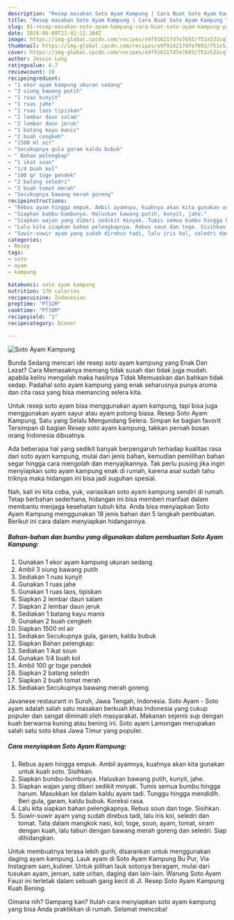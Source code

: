 ```yaml
---
description: "Resep masakan Soto Ayam Kampung | Cara Buat Soto Ayam Kampung Yang Enak Dan Mudah"
title: "Resep masakan Soto Ayam Kampung | Cara Buat Soto Ayam Kampung Yang Enak Dan Mudah"
slug: 91-resep-masakan-soto-ayam-kampung-cara-buat-soto-ayam-kampung-yang-enak-dan-mudah
date: 2020-06-09T21:42:12.384Z
image: https://img-global.cpcdn.com/recipes/e9f916217d7e7693/751x532cq70/soto-ayam-kampung-foto-resep-utama.jpg
thumbnail: https://img-global.cpcdn.com/recipes/e9f916217d7e7693/751x532cq70/soto-ayam-kampung-foto-resep-utama.jpg
cover: https://img-global.cpcdn.com/recipes/e9f916217d7e7693/751x532cq70/soto-ayam-kampung-foto-resep-utama.jpg
author: Jessie Long
ratingvalue: 4.7
reviewcount: 10
recipeingredient:
- "1 ekor ayam kampung ukuran sedang"
- "3 siung bawang putih"
- "1 ruas kunyit"
- "1 ruas jahe"
- "1 ruas laos tipiskan"
- "2 lembar daun salam"
- "2 lembar daun jeruk"
- "1 batang kayu manis"
- "2 buah cengkeh"
- "1500 ml air"
- "Secukupnya gula garam kaldu bubuk"
- " Bahan pelengkap"
- "1 ikat soun"
- "1/4 buah kol"
- "100 gr toge pendek"
- "2 batang seledri"
- "2 buah tomat merah"
- "Secukupnya bawang merah goreng"
recipeinstructions:
- "Rebus ayam hingga empuk. Ambil ayamnya, kuahnya akan kita gunakan untuk kuah soto. Sisihkan."
- "Siapkan bumbu-bumbunya. Haluskan bawang putih, kunyit, jahe."
- "Siapkan wajan yang diberi sedikit minyak. Tumis semua bumbu hingga harum. Masukkan ke dalam kaldu ayam tadi. Tunggu hingga mendidih. Beri gula, garam, kaldu bubuk. Koreksi rasa."
- "Lalu kita siapkan bahan pelengkapnya. Rebus soun dan toge. Sisihkan."
- "Suwir-suwir ayam yang sudah direbus tadi, lalu iris kol, seledri dan tomat. Tata dalam mangkok nasi, kol, toge, soun, ayam, tomat, siram dengan kuah, lalu taburi dengan bawang merah goreng dan seledri. Siap dihidangkan."
categories:
- Resep
tags:
- soto
- ayam
- kampung

katakunci: soto ayam kampung 
nutrition: 178 calories
recipecuisine: Indonesian
preptime: "PT32M"
cooktime: "PT38M"
recipeyield: "1"
recipecategory: Dinner

---
```



![Soto Ayam Kampung](https://img-global.cpcdn.com/recipes/e9f916217d7e7693/751x532cq70/soto-ayam-kampung-foto-resep-utama.jpg)

Bunda Sedang mencari ide resep soto ayam kampung yang Enak Dan Lezat? Cara Memasaknya memang tidak susah dan tidak juga mudah. apabila keliru mengolah maka hasilnya Tidak Memuaskan dan bahkan tidak sedap. Padahal soto ayam kampung yang enak seharusnya punya aroma dan cita rasa yang bisa memancing selera kita.

Untuk resep soto ayam bisa menggunakan ayam kampung, tapi bisa juga menggunakan ayam sayur atau ayam potong biasa. Resep Soto Ayam Kampung, Satu yang Selalu Mengundang Selera. Simpan ke bagian favorit Tersimpan di bagian Resep soto ayam kampung, takkan pernah bosan orang Indonesia dibuatnya.

Ada beberapa hal yang sedikit banyak berpengaruh terhadap kualitas rasa dari soto ayam kampung, mulai dari jenis bahan, kemudian pemilihan bahan segar hingga cara mengolah dan menyajikannya. Tak perlu pusing jika ingin menyiapkan soto ayam kampung enak di rumah, karena asal sudah tahu triknya maka hidangan ini bisa jadi suguhan spesial.


Nah, kali ini kita coba, yuk, variasikan soto ayam kampung sendiri di rumah. Tetap berbahan sederhana, hidangan ini bisa memberi manfaat dalam membantu menjaga kesehatan tubuh kita. Anda bisa menyiapkan Soto Ayam Kampung menggunakan 18 jenis bahan dan 5 langkah pembuatan. Berikut ini cara dalam menyiapkan hidangannya.

<!--inarticleads1-->

##### Bahan-bahan dan bumbu yang digunakan dalam pembuatan Soto Ayam Kampung:

1. Gunakan 1 ekor ayam kampung ukuran sedang
1. Ambil 3 siung bawang putih
1. Sediakan 1 ruas kunyit
1. Gunakan 1 ruas jahe
1. Gunakan 1 ruas laos, tipiskan
1. Siapkan 2 lembar daun salam
1. Siapkan 2 lembar daun jeruk
1. Sediakan 1 batang kayu manis
1. Gunakan 2 buah cengkeh
1. Siapkan 1500 ml air
1. Sediakan Secukupnya gula, garam, kaldu bubuk
1. Siapkan  Bahan pelengkap:
1. Sediakan 1 ikat soun
1. Gunakan 1/4 buah kol
1. Ambil 100 gr toge pendek
1. Siapkan 2 batang seledri
1. Siapkan 2 buah tomat merah
1. Sediakan Secukupnya bawang merah goreng


Javanese restaurant in Suruh, Jawa Tengah, Indonesia. Soto Ayam - Soto ayam adalah salah satu masakan berkuah khas Indonesia yang cukup populer dan sangat diminati oleh masyarakat. Makanan sejenis sup dengan kuah berwarna kuning atau bening ini. Soto ayam Lamongan merupakan salah satu soto khas Jawa Timur yang populer. 

<!--inarticleads2-->

##### Cara menyiapkan Soto Ayam Kampung:

1. Rebus ayam hingga empuk. Ambil ayamnya, kuahnya akan kita gunakan untuk kuah soto. Sisihkan.
1. Siapkan bumbu-bumbunya. Haluskan bawang putih, kunyit, jahe.
1. Siapkan wajan yang diberi sedikit minyak. Tumis semua bumbu hingga harum. Masukkan ke dalam kaldu ayam tadi. Tunggu hingga mendidih. Beri gula, garam, kaldu bubuk. Koreksi rasa.
1. Lalu kita siapkan bahan pelengkapnya. Rebus soun dan toge. Sisihkan.
1. Suwir-suwir ayam yang sudah direbus tadi, lalu iris kol, seledri dan tomat. Tata dalam mangkok nasi, kol, toge, soun, ayam, tomat, siram dengan kuah, lalu taburi dengan bawang merah goreng dan seledri. Siap dihidangkan.


Untuk membuatnya terasa lebih gurih, disarankan untuk menggunakan daging ayam kampung. Lauk ayam di Soto Ayam Kampung Bu Pur, Via Instagram sam_kuliner. Untuk pilihan lauk sotonya beragam, mulai dari tusukan ayam, jeroan, sate uritan, daging dan lain-lain. Warung Soto Ayam Fauzi ini terletak dalam sebuah gang kecil di Jl. Resep Soto Ayam Kampung Kuah Bening. 

Gimana nih? Gampang kan? Itulah cara menyiapkan soto ayam kampung yang bisa Anda praktikkan di rumah. Selamat mencoba!

